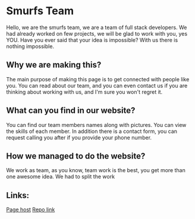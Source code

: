 # Smurfs Team

 Hello, we are the smurfs team, we are a team of full stack developers. 
We had already worked on few projects, we will be glad to work with you, yes YOU.
Have you ever said that your idea is impossible? With us there is nothing impossible. 

## Why we are making this?
 The main purpose of making this page is to get connected with people like you. 
You can read about our team, and you can even contact us if you are thinking about working with us, and I'm sure you won't regret it.

## What can you find in our website?
 You can find our team members names along with pictures. You can view the skills of each member.
 In addition there is a contact form, you can request calling you after if you provide your phone number.
 
 ## How we managed to do the website?
  We work as team, as you know, team work is the best, you get more than one awesome idea. We had to split the work 
  
  
  ## Links:
  [Page host](https://facn5.github.io/SmurfsTeam)
  [Repo link](https://github.com/facn5/SmurfsTeam)
